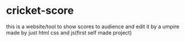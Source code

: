 # cricket-score
this is a website/tool to show scores to audience and edit it by a umpire made by just html css and js(first self made project)
